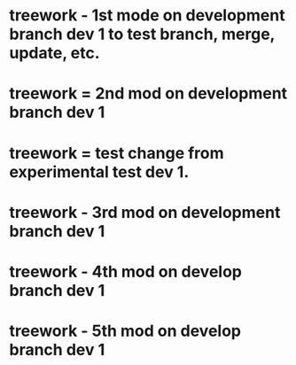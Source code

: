 # treework - 1st mode on development branch dev 1 to test branch, merge, update, etc. 
# treework = 2nd mod on development branch dev 1
# treework = test change from experimental test dev 1.
# treework - 3rd mod on development branch dev 1
# treework - 4th mod on develop branch dev 1
# treework - 5th mod on develop branch dev 1